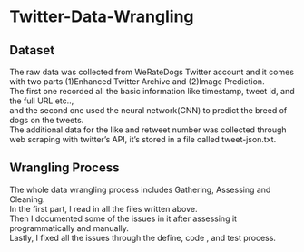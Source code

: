 # Twitter-Data-Wrangling
## Dataset
The raw data was collected from WeRateDogs Twitter account and it comes with two parts (1)Enhanced Twitter Archive and (2)Image Prediction. <br />
The first one recorded all the basic information like timestamp, tweet id, and the full URL etc..,<br />
and the second one used the neural network(CNN) to predict the breed of dogs on the tweets.<br />
The additional data for the like and retweet number was collected through web scraping with twitter’s API, it’s stored in a file called tweet-json.txt.<br />

## Wrangling Process
The whole data wrangling process includes Gathering, Assessing and Cleaning.<br />
In the first part, I read in all the files written above.<br />
Then I documented some of the issues in it after assessing it programmatically and manually.<br />
Lastly, I fixed all the issues through the define, code , and test process.<br />
